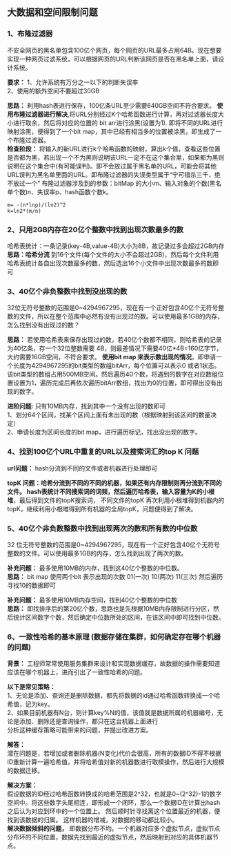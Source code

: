 ## 大数据和空间限制问题
### 1、布隆过滤器
不安全网页的黑名单包含100亿个网页，每个网页的URL最多占用64B。现在想要实现一种网页过滤系统，可以根据网页的URL判断该网页是否在黑名单上面，请设计系统。</br>

**要求：** 
1、允许系统有万分之一以下的判断失误率     
2、使用的额外空间不要超过30GB

**思路：**
利用hash表进行保存，100亿条URL至少需要640GB空间不符合要求。
**使用布隆过滤器进行解决**,将URL分别经过K个哈希函数进行计算，再对过滤器长度大小进行取余，然后将对应的位置的 bit arr进行涂黑(设置为1).
即将不同的URL进行映射涂黑，便得到了一个bit map，其中已经有相当多的位置被涂黑，即生成了一个布隆过滤器。<br>
**检查阶段：** 将输入的新URL进行k个哈希函数的映射，算出k个值，查看这些位置是否都为黑，若出现一个不为黑则说明该URL一定不在这个集合里，如果都为黑则说明在这个集合中(有可能误判)。即不会放过属于黑名单的URL，可能会将其他URL误判为黑名单里面的URL。即布隆过滤器的失误类型属于“宁可错杀三千，绝不放过一个”
布隆过滤器涉及到的参数：bitMap 的大小m、输入对象的个数(黑名单个数)n、失误率p、hash函数个数k。

`m= -(n*lnp)/(ln2)^2 `<br>
`k=ln2*(m/n)`

### 2、只用2GB内存在20亿个整数中找到出现次数最多的数
哈希表统计：一条记录(key-4B,value-4B)大小为8B，故记录过多会超过2GB内存 <br>
**思路：哈希分流** 到16个文件(每个文件的大小不会超过2GB)，然后每个文件利用哈希表统计各自出现次数最多的数，然后选出16个小文件中出现次数最多的数即可



### 3、40亿个非负整数中找到没出现的数
32位无符号整数的范围是0~4294967295，现在有一个正好包含40亿个无符号整数的文件，所以在整个范围中必然有没有出现过的数。可以使用最多1GB的内存，怎么找到没有出现过的数？

**思路：**
若使用哈希表来保存出现过的数，若40亿个数都不相同，则哈希表的记录为40亿条，存一个32位整数需要 4B，则最差情况下需要40亿*4B=160亿字节，
大约需要16GB空间，不符合要求。
**使用bit map 来表示数出现的情况**，即申请一个长度为4294967295的bit类型的数组bitArr，每个位置可以表示0
或者1状态。该bit类型的数组占用500MB空间。然后遍历40个数，将遇到的数字在对应数组位置设置为1，遍历完成后再依次遍历bitArr数组，找出为0的位置，即可得出没有出现的数字。

**进阶问题:** 只有10MB内存，找到其中一个没有出现的数即可 <br>
1、划分64个区间，找某个区间上面有未出现的数（根据映射到该区间的数量决定）<br>
2、申请长度为区间长度的bit map，进行遍历标记，找出没出现的数字。



### 4、找到100亿个URL中重复的URL以及搜索词汇的top K 问题
**url问题：** hash分流到不同的文件或者机器进行处理即可

**topK 问题：**哈希分流到不同的不同的机器，如果还有内存限制则再分流到不同的文件。
hash表统计不同搜索词的词频，然后遍历哈希表，输入容量为K的**小根堆**，最后得到文件的topK搜索词，
不同文件的topK 再次利用小根堆得到机器内的topK，继续利用小根堆得到所有机器的全局topK，问题便得到了解决。


### 5、40亿个非负数整数中找到出现两次的数和所有数的中位数

32 位无符号整数的范围是0~4294967295，现在有一个正好包含40亿个无符号整数的文件。可以使用最多1GB的内存，怎么找到出现了两次的数。

**补充问题：** 最多使用10MB的内存，找到这40亿个整数的中位数。<br>
**思路：** bit map 使用两个bit 表示出现的次数 01(一次) 10(两次) 11(三次)  然后遍历寻找10的数据即可

**补充问题：** 最多使用10MB内存空间，找到40亿个整数的中位数<br>
**思路：** 即找排序后的第20亿个数，思路也是先根据10MB内存限制进行分区，然后统计区间数字个数，然后确定中位数所处的区间，在该区间中即可找到中位数。

### 6、一致性哈希的基本原理 (数据存储在集群，如何确定存在哪个机器的问题)
**背景：** 工程师常常使用服务集群来设计和实现数据缓存，故数据的操作需要知道应该在哪个机器上，进而引出了一致性哈希的问题。

**以下是常见策略：**<br>
1、无论是添加、查询还是删除数据，都先将数据的id通过哈希函数转换成一个哈希值，记为key。<br>
2、如果目前机器有N台，则计算key%N的值，该值就是数据所属的机器编号，无论是添加、删除还是查询操作，都只在这台机器上面进行<br>
分析这种缓存策略可能带来的问题，并提出改进方案。

**解答：** <br>
潜在问题是，若增加或者删除机器(N变化)代价会很高，所有的数据ID不得不根据ID重新计算一遍哈希值，并将哈希值对新的机器数进行取模操作，然后进行大规模的数据迁移。

**解决方案：** <br>
假设数据的ID经过哈希函数转换成的哈希范围是2^32，也就是0~(2^32)-1的数字空间中。将这些数字头尾相连，即形成一个闭环，那么一个数据ID在计算出hash之后认为对应到环中的一个位置上。
然后顺时针寻找离这个位置最近的机器，便找到该数据的归属。 这样机器的增减，对数据的移动都比较小。<br>
**解决数据倾斜的问题，** 即数据分布不均。一个机器对应多个虚拟节点，虚拟节点分布环的不同位置，数据先找到最近的虚拟节点，然后映射到对应的具体机器节点。